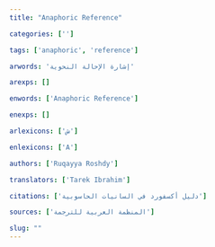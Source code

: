 ```yaml
---
title: "Anaphoric Reference"

categories: ['']

tags: ['anaphoric', 'reference']

arwords: 'إشارة الإحالة النحوية'

arexps: []

enwords: ['Anaphoric Reference']

enexps: []

arlexicons: ['ش']

enlexicons: ['A']

authors: ['Ruqayya Roshdy']

translators: ['Tarek Ibrahim']

citations: ['دليل أكسفورد في السانيات الحاسوبية']

sources: ['المنظمة العربية للترجمة']

slug: ""
---
```

